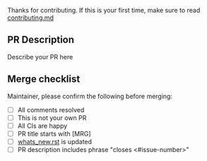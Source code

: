 Thanks for contributing. If this is your first time,
make sure to read [contributing.md](https://github.com/mne-tools/mne-hfo/blob/master/CONTRIBUTING.md)

PR Description
--------------

Describe your PR here

Merge checklist
---------------

Maintainer, please confirm the following before merging:

- [ ] All comments resolved
- [ ] This is not your own PR
- [ ] All CIs are happy
- [ ] PR title starts with [MRG]
- [ ] [whats_new.rst](https://github.com/mne-tools/mne-hfo/blob/master/doc/whats_new.rst) is updated
- [ ] PR description includes phrase "closes <#issue-number>"
